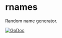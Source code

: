 # rnames
Random name generator.

[![GoDoc](https://godoc.org/github.com/reconditematter/rnames?status.svg)](https://godoc.org/github.com/reconditematter/rnames)
